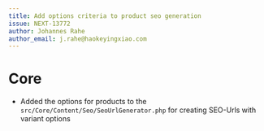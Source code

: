 ```yaml
---
title: Add options criteria to product seo generation
issue: NEXT-13772
author: Johannes Rahe
author_email: j.rahe@haokeyingxiao.com
---
```

# Core
* Added the options for products to the `src/Core/Content/Seo/SeoUrlGenerator.php` for creating SEO-Urls with variant options
